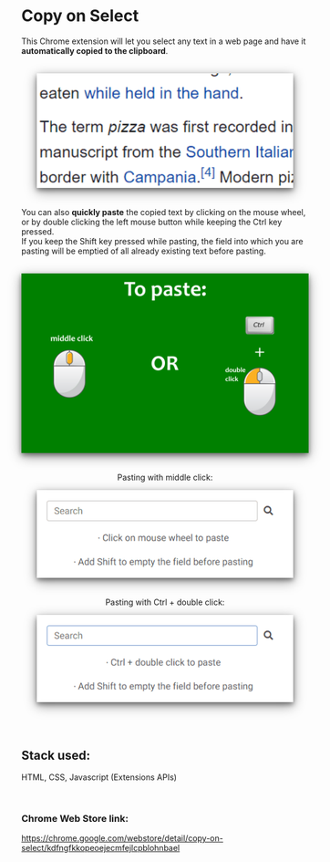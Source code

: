 # Copy on Select

This Chrome extension will let you select any text in a web page and have it **automatically copied to the clipboard**. 

<br/>
<div align="center" >
  <!-- <img src="Docs/Screenshots/copy.png" alt="Copy on Select auto copy" width="450px" style="box-shadow: 0 4px 8px 0 rgba(0, 0, 0, 0.4), 0 6px 20px 0 rgba(0, 0, 0, 0.4);"> -->
  <img src="Res/gifs/selection.gif" alt="Copy on Select auto copy" width="450px" style="box-shadow: 0 4px 8px 0 rgba(0, 0, 0, 0.4), 0 6px 20px 0 rgba(0, 0, 0, 0.4);">
</div>
<br/>

You can also **quickly paste** the copied text by clicking on the mouse wheel, or by double clicking the left mouse button while keeping the Ctrl key pressed.  
If you keep the Shift key pressed while pasting, the field into which you are pasting will be emptied of all already existing text before pasting.

<br/>
<div align="center" >
  <img src="Docs/Screenshots/paste_EN.png" alt="Copy on Select auto paste" width="960px" style="box-shadow: 0 4px 8px 0 rgba(0, 0, 0, 0.4), 0 6px 20px 0 rgba(0, 0, 0, 0.4);">
  <br/>&nbsp;&nbsp;
  <p>Pasting with middle click:</p>
  <img src="Res/gifs/middle_click.gif" alt="Copy on Select auto copy" width="450px" style="box-shadow: 0 4px 8px 0 rgba(0, 0, 0, 0.4), 0 6px 20px 0 rgba(0, 0, 0, 0.4);">
  <br/>&nbsp;&nbsp;
  <p>Pasting with Ctrl + double click:</p>
  <img src="Res/gifs/double_click.gif" alt="Copy on Select auto copy" width="450px" style="box-shadow: 0 4px 8px 0 rgba(0, 0, 0, 0.4), 0 6px 20px 0 rgba(0, 0, 0, 0.4);">
</div>
<br/>

<!-- <br/>
<div align="center" >
  <img src="Docs/Screenshots/empty and paste.png" alt="Copy on Select empty and paste" width="450px" style="box-shadow: 0 4px 8px 0 rgba(0, 0, 0, 0.4), 0 6px 20px 0 rgba(0, 0, 0, 0.4);">
</div>
<br/>  --> 
  
&nbsp;  

## Stack used:

HTML, CSS, Javascript (Extensions APIs)

&nbsp;
  
### Chrome Web Store link: 

https://chrome.google.com/webstore/detail/copy-on-select/kdfngfkkopeoejecmfejlcpblohnbael

